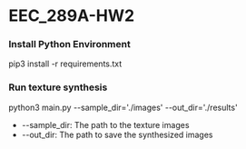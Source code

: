 # EEC_289A-HW2

### Install Python Environment
pip3 install -r requirements.txt

### Run texture synthesis
python3 main.py --sample_dir='./images' --out_dir='./results'
* --sample_dir: The path to the texture images
* --out_dir: The path to save the synthesized images
